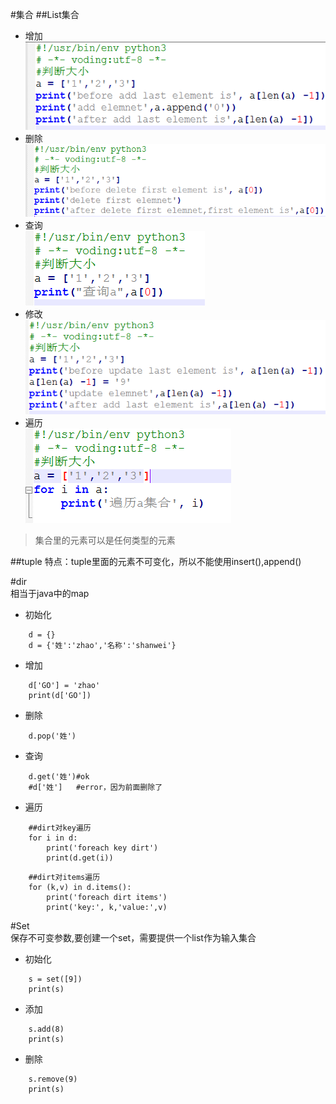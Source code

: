 #集合
##List集合
- 增加        
![](pic/collection-add.png)
- 删除            
![](pic/collectoin-delete.png)
- 查询                   
![](pic/collection-query.png)
- 修改            
![](pic/collection-update.png)      
- 遍历                      
![](pic/collection-foreach.png)         

> 集合里的元素可以是任何类型的元素          

##tuple
特点：tuple里面的元素不可变化，所以不能使用insert(),append()

#dir        
相当于java中的map

- 初始化       
```angular2html
    d = {}   
    d = {'姓':'zhao','名称':'shanwei'}
```
- 增加        
```angular2html
    d['GO'] = 'zhao' 
    print(d['GO'])
```
- 删除
```angular2html
    d.pop('姓')
```
- 查询
```angular2html
    d.get('姓')#ok
    #d['姓']   #error，因为前面删除了
```
- 遍历    
```angular2html
    ##dirt对key遍历
    for i in d:
    	print('foreach key dirt')
    	print(d.get(i))
```
```angular2html
    ##dirt对items遍历
    for (k,v) in d.items():
    	print('foreach dirt items')
    	print('key:', k,'value:',v)
```

#Set        
保存不可变参数,要创建一个set，需要提供一个list作为输入集合      
- 初始化
```angular2html
    s = set([9])
    print(s)
```
- 添加
```angular2html
    s.add(8)
    print(s)
```
- 删除
```angular2html
    s.remove(9)
    print(s)
```

      
 

 